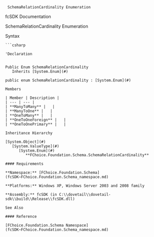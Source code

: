 ﻿     SchemaRelationCardinality Enumeration                                                        

fcSDK Documentation

SchemaRelationCardinality Enumeration

Syntax

```vbnet
```csharp

'Declaration
 

Public Enum SchemaRelationCardinality 
   Inherits [System.Enum](#)

public enum SchemaRelationCardinality : [System.Enum](#) 

Members

| Member | Description |
| --- | --- |
| **ManyToMany** |   |
| **ManyToOne** |   |
| **OneToMany** |   |
| **OneToOneForeign** |   |
| **OneToOnePrimary** |   |

Inheritance Hierarchy

[System.Object](#)  
   [System.ValueType](#)  
      [System.Enum](#)  
         **FChoice.Foundation.Schema.SchemaRelationCardinality**  

#### Requirements

**Namespace:** [FChoice.Foundation.Schema](fcSDK~FChoice.Foundation.Schema_namespace.md)

**Platforms:** Windows XP, Windows Server 2003 and 2008 family

**Assembly:** fcSDK (in C:\\dovetail\\dovetail-sdk\\build\\Release\\fcSDK.dll)

See Also

#### Reference

[FChoice.Foundation.Schema Namespace](fcSDK~FChoice.Foundation.Schema_namespace.md)